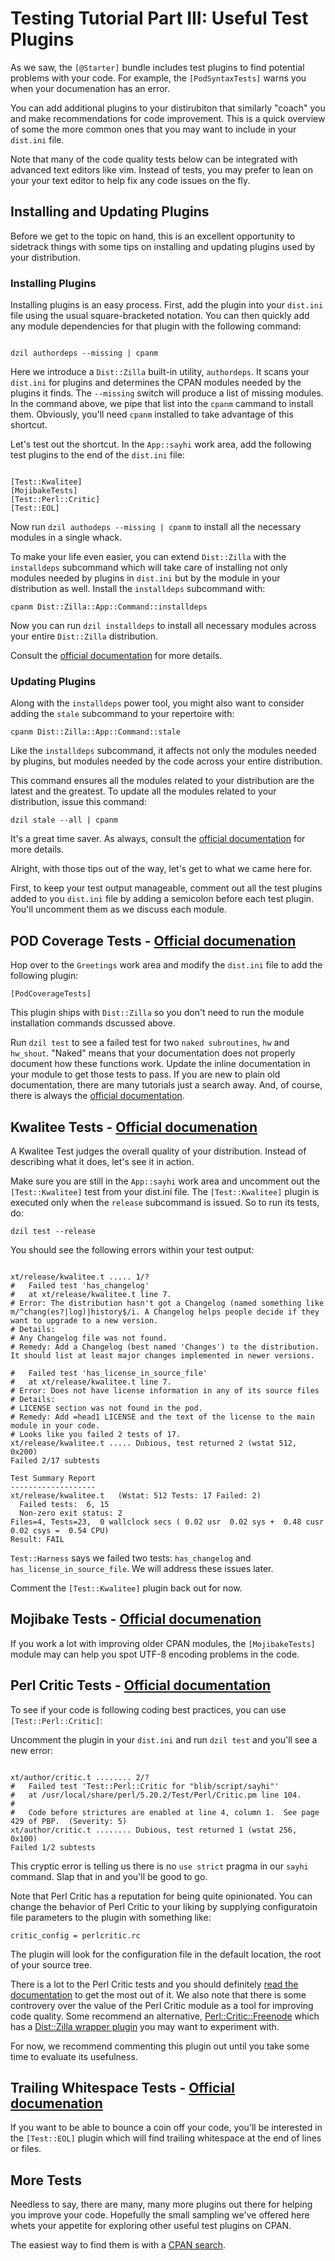 # Testing Tutorial Part III: Useful Test Plugins

As we saw, the `[@Starter]` bundle includes test plugins to find potential
problems with your code. For example, the `[PodSyntaxTests]` warns you when your
documenation has an error.

You can add additional plugins to your distirubiton that similarly "coach" you
and make recommendations for code improvement. This is a quick overview of some
the more common ones that you may want to include in your `dist.ini` file.

Note that many of the code quality tests below can be integrated with advanced
text editors like vim. Instead of tests, you may prefer to lean on your
your text editor to help fix any code issues on the fly.

## Installing and Updating Plugins

Before we get to the topic on hand, this is an excellent opportunity to
sidetrack things with some tips on installing and updating plugins used by your
distribution.

### Installing Plugins

Installing plugins is an easy process. First, add the plugin into your
`dist.ini` file using the usual square-bracketed notation. You can then quickly
add any module dependencies for that plugin with the following command:

```

dzil authordeps --missing | cpanm

```

Here we introduce a `Dist::Zilla` built-in utility, `authordeps`. It scans your
`dist.ini` for plugins and determines the CPAN modules needed by the plugins it
finds. The `--missing` switch will produce a list of missing modules. In the
command above, we pipe that list into the `cpanm` cammand to install them.
Obviously, you'll need `cpanm` installed to take advantage of this shortcut.

Let's test out the shortcut. In the `App::sayhi` work area, add the following
test plugins to the end of the `dist.ini` file:

```

[Test::Kwalitee]
[MojibakeTests]
[Test::Perl::Critic]
[Test::EOL]

```

Now run `dzil authodeps --missing | cpanm` to install all the necessary modules
in a single whack.

To make your life even easier, you can extend `Dist::Zilla` with the
`installdeps` subcommand which will take care of installing not only modules
needed by plugins in `dist.ini` but by the module in your distribution as well.
Install the `installdeps` subcommand with:

`cpanm Dist::Zilla::App::Command::installdeps`

Now you can run `dzil installdeps` to install all necessary modules across your
entire `Dist::Zilla` distribution.

Consult the [official
documentation](https://metacpan.org/pod/Dist::Zilla::App::Command::installdeps)
for more details.

### Updating Plugins

Along with the `installdeps` power tool, you might also want to consider adding
the `stale` subcommand to your repertoire with:

`cpanm Dist::Zilla::App::Command::stale`

Like the `installdeps` subcommand, it affects not only the modules needed by
plugins, but modules needed by the code across your entire distribution.

This command ensures all the modules related to your distribution are the latest
and the greatest. To update all the modules related to your distribution, issue
this command:

`dzil stale --all | cpanm`

It's a great time saver. As always, consult the [official
documentation](https://metacpan.org/pod/Dist::Zilla::App::Command::stale) for
more details.

Alright, with those tips out of the way, let's get to what we came here for.

First, to keep your test output manageable, comment out all the test plugins
added to you `dist.ini` file by adding a semicolon before each test plugin.
You'll uncomment them as we discuss each module.

## POD Coverage Tests - [Official documenation](https://metacpan.org/pod/Dist::Zilla::Plugin::PodCoverageTests)

Hop over to the `Greetings` work area and modify the `dist.ini` file to add the
following plugin:

`[PodCoverageTests]`

This plugin ships with `Dist::Zilla` so you don't need to run the module
installation commands dscussed above.

Run `dzil test` to see a failed test for two `naked subroutines`, `hw` and
`hw_shout`. "Naked" means that your documentation does not properly document how
these functions work. Update the inline documentation in your module to get
those tests to pass. If you are new to plain old documentation, there are many
tutorials just a search away. And, of course, there is always the  [official
documentation](https://perldoc.perl.org/perlpod.html).

## Kwalitee Tests - [Official documenation](https://metacpan.org/pod/Dist::Zilla::Plugin::Test::Kwalitee)

A Kwalitee Test judges the overall quality of your distribution. Instead of
describing what it does, let's see it in action.

Make sure you are still in the `App::sayhi` work area and uncomment out the
`[Test::Kwalitee]` test from your dist.ini file. The `[Test::Kwalitee]` plugin
is executed only when the `release` subcommand is issued. So to run its tests,
do:

`dzil test --release`

You should see the following errors within your test output:

```

xt/release/kwalitee.t ..... 1/?
#   Failed test 'has_changelog'
#   at xt/release/kwalitee.t line 7.
# Error: The distribution hasn't got a Changelog (named something like m/^chang(es?|log)|history$/i. A Changelog helps people decide if they want to upgrade to a new version.
# Details:
# Any Changelog file was not found.
# Remedy: Add a Changelog (best named 'Changes') to the distribution. It should list at least major changes implemented in newer versions.

#   Failed test 'has_license_in_source_file'
#   at xt/release/kwalitee.t line 7.
# Error: Does not have license information in any of its source files
# Details:
# LICENSE section was not found in the pod.
# Remedy: Add =head1 LICENSE and the text of the license to the main module in your code.
# Looks like you failed 2 tests of 17.
xt/release/kwalitee.t ..... Dubious, test returned 2 (wstat 512, 0x200)
Failed 2/17 subtests

Test Summary Report
-------------------
xt/release/kwalitee.t   (Wstat: 512 Tests: 17 Failed: 2)
  Failed tests:  6, 15
  Non-zero exit status: 2
Files=4, Tests=23,  0 wallclock secs ( 0.02 usr  0.02 sys +  0.48 cusr  0.02 csys =  0.54 CPU)
Result: FAIL

```

`Test::Harness` says we failed two tests: `has_changelog` and
`has_license_in_source_file`. We will address these issues later.

Comment the `[Test::Kwalitee]` plugin back out for now.

## Mojibake Tests - [Official documenation](https://metacpan.org/pod/Dist::Zilla::Plugin::MojibakeTests)

If you work a lot with improving older CPAN modules, the `[MojibakeTests]`
module may can help you spot UTF-8 encoding problems in the code.

## Perl Critic Tests - [Official documentation](https://metacpan.org/pod/Test::Perl::Critic)

To see if your code is following coding best practices, you can use
`[Test::Perl::Critic]`:

Uncomment the plugin in your `dist.ini` and run `dzil test` and you'll see a new error:

```

xt/author/critic.t ........ 2/?
#   Failed test 'Test::Perl::Critic for "blib/script/sayhi"'
#   at /usr/local/share/perl/5.20.2/Test/Perl/Critic.pm line 104.
#
#   Code before strictures are enabled at line 4, column 1.  See page 429 of PBP.  (Severity: 5)
xt/author/critic.t ........ Dubious, test returned 1 (wstat 256, 0x100)
Failed 1/2 subtests

```

This cryptic error is telling us there is no `use strict` pragma in our `sayhi`
command. Slap that in and you'll be good to go.

Note that Perl Critic has a reputation for being quite opinionated. You can
change the behavior of Perl Critic to your liking by supplying configuratoin
file parameters to the plugin with something like:

`critic_config = perlcritic.rc`

The plugin will look for the configuration file in the default location, the
root of your source tree.

There is a lot to the Perl Critic tests and you should definitely [read the
documentation](https://metacpan.org/pod/Test::Perl::Critic) to get the most out
of it. We also note that there is some controvery over the value of the Perl
Critic module as a tool for improving code quality. Some recommend an
alternative,
[Perl::Critic::Freenode](https://metacpan.org/pod/Perl::Critic::Freenode) which
has a [Dist::Zilla wrapper
plugin](https://metacpan.org/pod/Dist::Zilla::Plugin::Test::Perl::Critic::Freenode)
you may want to experiment with.

For now, we recommend commenting this plugin out until you take some time to
evaluate its usefulness.

## Trailing Whitespace Tests - [Official documenation](https://metacpan.org/pod/Dist::Zilla::Plugin::Test::EOL)

If you want to be able to bounce a coin off your code, you'll be interested in
the `[Test::EOL]` plugin which will find trailing whitespace at the
end of lines or files.

## More Tests

Needless to say, there are many, many more plugins out there for helping you
improve your code. Hopefully the small sampling we've offered here whets your
appetite for exploring other useful test plugins on CPAN.

The easiest way to find them is with a [CPAN
search](https://metacpan.org/search?q=dist%3A%3AZilla%3A%3ATest).
